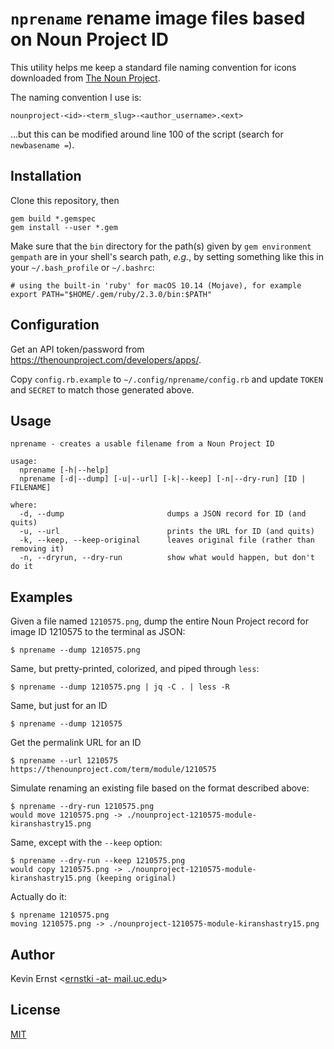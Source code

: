 `nprename` rename image files based on Noun Project ID
======================================================

This utility helps me keep a standard file naming convention for icons
downloaded from [The Noun Project][1].

The naming convention I use is:

    nounproject-<id>-<term_slug>-<author_username>.<ext>

…but this can be modified around line 100 of the script (search for
`newbasename =`).


Installation
------------

Clone this repository, then

    gem build *.gemspec
    gem install --user *.gem

Make sure that the `bin` directory for the path(s) given by `gem environment
gempath` are in your shell's search path, _e.g._, by setting something like
this in your `~/.bash_profile` or `~/.bashrc`:

    # using the built-in 'ruby' for macOS 10.14 (Mojave), for example
    export PATH="$HOME/.gem/ruby/2.3.0/bin:$PATH"


Configuration
-------------

Get an API token/password from <https://thenounproject.com/developers/apps/>.

Copy `config.rb.example` to `~/.config/nprename/config.rb` and update `TOKEN`
and `SECRET` to match those generated above.


Usage
-----

    nprename - creates a usable filename from a Noun Project ID
  
    usage:
      nprename [-h|--help]
      nprename [-d|--dump] [-u|--url] [-k|--keep] [-n|--dry-run] [ID | FILENAME]
  
    where:
      -d, --dump                       dumps a JSON record for ID (and quits)
      -u, --url                        prints the URL for ID (and quits)
      -k, --keep, --keep-original      leaves original file (rather than removing it)
      -n, --dryrun, --dry-run          show what would happen, but don't do it


Examples
--------

Given a file named `1210575.png`, dump the entire Noun Project record for image
ID 1210575 to the terminal as JSON:

    $ nprename --dump 1210575.png

Same, but pretty-printed, colorized, and piped through `less`:

    $ nprename --dump 1210575.png | jq -C . | less -R

Same, but just for an ID

    $ nprename --dump 1210575

Get the permalink URL for an ID

    $ nprename --url 1210575
    https://thenounproject.com/term/module/1210575

Simulate renaming an existing file based on the format described above:

    $ nprename --dry-run 1210575.png
    would move 1210575.png -> ./nounproject-1210575-module-kiranshastry15.png

Same, except with the `--keep` option:

    $ nprename --dry-run --keep 1210575.png
    would copy 1210575.png -> ./nounproject-1210575-module-kiranshastry15.png (keeping original)

Actually do it:

    $ nprename 1210575.png
    moving 1210575.png -> ./nounproject-1210575-module-kiranshastry15.png


Author
------

Kevin Ernst \<[ernstki -at- mail.uc.edu](mailto:ernstki%20-at-%20mail.uc.edu)\>


License
-------

[MIT](LICENSE.txt)


[1]: https://thenounproject.com
